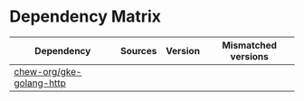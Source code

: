 # Dependency Matrix

Dependency | Sources | Version | Mismatched versions
---------- | ------- | ------- | -------------------
[chew-org/gke-golang-http](https://github.com/chew-org/gke-golang-http.git) |  | []() | 
